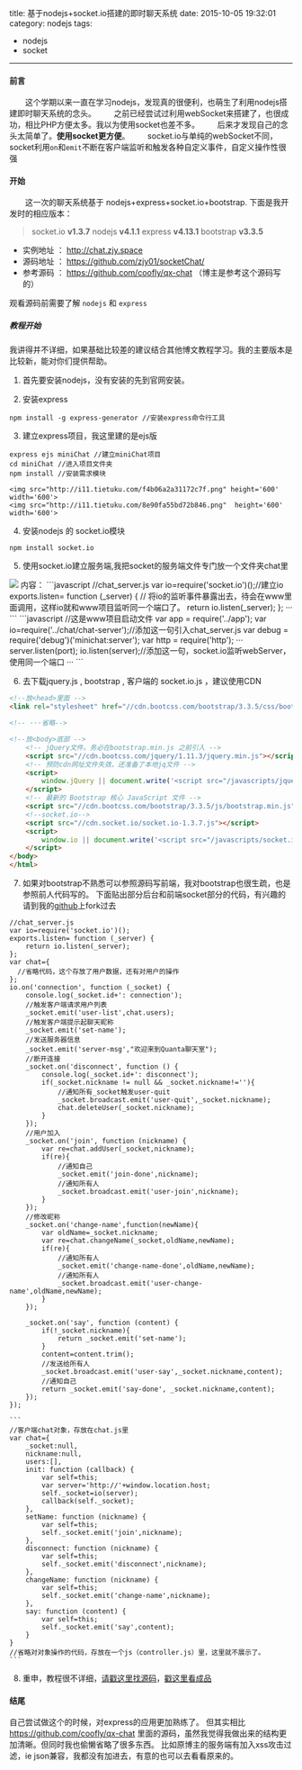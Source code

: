 title: 基于nodejs+socket.io搭建的即时聊天系统
date: 2015-10-05 19:32:01
category: nodejs
tags:
- nodejs
- socket
---
#### 前言
　　这个学期以来一直在学习nodejs，发现真的很便利，也萌生了利用nodejs搭建即时聊天系统的念头。
　　之前已经尝试过利用webSocket来搭建了，也很成功，相比PHP方便太多。我以为使用socket也差不多。
　　后来才发现自己的念头太简单了。**使用socket更方便**。
　　socket.io与单纯的webSocket不同，socket利用`on`和`emit`不断在客户端监听和触发各种自定义事件，自定义操作性很强

#### 开始
　　这一次的聊天系统基于 nodejs+express+socket.io+bootstrap.
下面是我开发时的相应版本：
> socket.io __v1.3.7__
> nodejs __v4.1.1__
> express __v4.13.1__
> bootstrap __v3.3.5__
* 实例地址 ： http://chat.zjy.space
* 源码地址 ： https://github.com/zjy01/socketChat/
* 参考源码 ： https://github.com/coofly/qx-chat （博主是参考这个源码写的）

<!-- more -->
观看源码前需要了解 `nodejs` 和 `express`
##### 教程开始
我讲得并不详细，如果基础比较差的建议结合其他博文教程学习。我的主要版本是比较新，能对你们提供帮助。
1. 首先要安装nodejs，没有安装的先到官网安装。

2. 安装express
 ```
 npm install -g express-generator //安装express命令行工具
 ```
3. 建立express项目，我这里建的是ejs版
```
express ejs miniChat //建立miniChat项目
cd miniChat //进入项目文件夹
npm install //安装需求模块
```
    <img src="http://i11.tietuku.com/f4b06a2a31172c7f.png" height='600' width='600'>
    <img src="http://i11.tietuku.com/8e90fa55bd72b846.png"  height='600' width='600'>

4. 安装nodejs 的 socket.io模块
```
npm install socket.io
```

5. 使用socket.io建立服务端,我把socket的服务端文件专门放一个文件夹chat里
<img src="http://i13.tietuku.com/b03bb9f2db0efdc7.png">
内容：
```javascript
//chat_server.js
var io=require('socket.io')();//建立io
exports.listen= function (_server) { // 将io的监听事件暴露出去，待会在www里面调用，这样io就和www项目监听同一个端口了。
    return io.listen(_server);
};
···
```
    ```javascript
    //这是www项目启动文件
    var app = require('../app');
    var io=require('../chat/chat-server');//添加这一句引入chat_server.js
    var debug = require('debug')('minichat:server');
    var http = require('http');
    ···
    server.listen(port);
    io.listen(server);//添加这一句，socket.io监听webServer，使用同一个端口
    ···
    ```

6. 去下载jquery.js , bootstrap , 客户端的 socket.io.js ，建议使用CDN
  ```html
  <!--放<head>里面 -->
  <link rel="stylesheet" href="//cdn.bootcss.com/bootstrap/3.3.5/css/bootstrap.min.css">

 <!-- ···省略-->

  <!--放<body>底部 -->
      <!-- jQuery文件。务必在bootstrap.min.js 之前引入 -->
      <script src="//cdn.bootcss.com/jquery/1.11.3/jquery.min.js"></script>
      <!-- 预防cdn网址文件失效，还准备了本地jq文件 -->
      <script>
          window.jQuery || document.write('<script src="/javascripts/jquery-1.11.1.min.js" type="application/javascript"><\/script>');
      </script>
      <!-- 最新的 Bootstrap 核心 JavaScript 文件 -->
      <script src="//cdn.bootcss.com/bootstrap/3.3.5/js/bootstrap.min.js"></script>
      <!--socket.io-->
      <script src="//cdn.socket.io/socket.io-1.3.7.js"></script>
      <script>
          window.io || document.write('<script src="/javascripts/socket.io.js" type="application/javascript"><\/script>');
      </script>
  </body>
  </html>
  ```
7. 如果对bootstrap不熟悉可以参照源码写前端，我对bootstrap也很生疏，也是参照前人代码写的。
下面贴出部分后台和前端socket部分的代码，有兴趣的请到我的[github](https://github.com/zjy01/socketChat/)上fork过去
```
//chat_server.js
var io=require('socket.io')();
exports.listen= function (_server) {
    return io.listen(_server);
};
var chat={
  //省略代码，这个存放了用户数据，还有对用户的操作
};
io.on('connection', function (_socket) {
    console.log(_socket.id+': connection');
    //触发客户端请求用户列表
    _socket.emit('user-list',chat.users);
    //触发客户端提示起聊天昵称
    _socket.emit('set-name');
    //发送服务器信息
    _socket.emit('server-msg',"欢迎来到Quanta聊天室");
    //断开连接
    _socket.on('disconnect', function () {
        console.log(_socket.id+': disconnect');
        if(_socket.nickname != null && _socket.nickname!=''){
            //通知所有_socket触发user-quit
            _socket.broadcast.emit('user-quit',_socket.nickname);
            chat.deleteUser(_socket.nickname);
        }
    });
    //用户加入
    _socket.on('join', function (nickname) {
        var re=chat.addUser(_socket,nickname);
        if(re){
            //通知自己
            _socket.emit('join-done',nickname);
            //通知所有人
            _socket.broadcast.emit('user-join',nickname);
        }
    });
    //修改昵称
    _socket.on('change-name',function(newName){
        var oldName=_socket.nickname;
        var re=chat.changeName(_socket,oldName,newName);
        if(re){
            //通知所有人
            _socket.emit('change-name-done',oldName,newName);
            //通知所有人
            _socket.broadcast.emit('user-change-name',oldName,newName);
        }
    });

    _socket.on('say', function (content) {
        if(!_socket.nickname){
            return _socket.emit('set-name');
        }
        content=content.trim();
        //发送给所有人
        _socket.broadcast.emit('user-say',_socket.nickname,content);
        //通知自己
        return _socket.emit('say-done', _socket.nickname,content);
    });
});
```
    ```
    //客户端chat对象，存放在chat.js里
    var chat={
        _socket:null,
        nickname:null,
        users:[],
        init: function (callback) {
            var self=this;
            var server='http://'+window.location.host;
            self._socket=io(server);
            callback(self._socket);
        },
        setName: function (nickname) {
            var self=this;
            self._socket.emit('join',nickname);
        },
        disconnect: function (nickname) {
            var self=this;
            self._socket.emit('disconnect',nickname);
        },
        changeName: function (nickname) {
            var self=this;
            self._socket.emit('change-name',nickname);
        },
        say: function (content) {
            var self=this;
            self._socket.emit('say',content);
        }
    }
    //省略对对象操作的代码，存放在一个js（controller.js）里，这里就不展示了。
    ```
8. 重申，教程很不详细，[请戳这里找源码](https://github.com/zjy01/socketChat/)，[戳这里看成品]( http://chat.zjy.space)

#### 结尾
自己尝试做这个的时候，对express的应用更加熟练了。
但其实相比 https://github.com/coofly/qx-chat 里面的源码，虽然我觉得我做出来的结构更加清晰。但同时我也偷懒省略了很多东西。
比如原博主的服务端有加入xss攻击过滤，ie json兼容，我都没有加进去，有意的也可以去看看原来的。
